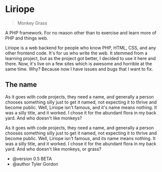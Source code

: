 # Liriope
> Monkey Grass

A PHP framework. For no reason other than to exercise and learn more of PHP and 
things web.

Liriope is a web backend for people who know PHP, HTML, CSS, and any other
frontend code. It's for us who write the web. It stemmed from a learning
project, but as the project got better, I decided to use it here and there.
Now, it's live on a few sites which is awesome and horrible at the same time.
Why? Because now I have issues and bugs that I want to fix.

## The name

As it goes with code projects, they need a name, and generally a
person chooses something silly just to get it named, not expecting it to
thrive and become public. Well, Liriope isn't famous, and it's name means
nothing. It was a silly title, and it worked. I chose it for the abundant
flora in my back yard. And who doesn't like monkeys?

As it goes with code projects, they need a name, and generally a person chooses something silly just to get it named,
not expecting it to thrive and become public. Well, Liriope isn't famous, and its name means nothing. It was a silly
title, and it worked. I chose it for the abundant flora in my back yard. And who doesn't like monkeys, or grass?

- @version 0.5 BETA
- @author Tyler Gordon

